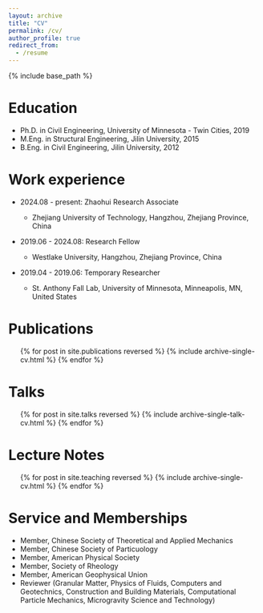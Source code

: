 ```yaml
---
layout: archive
title: "CV"
permalink: /cv/
author_profile: true
redirect_from:
  - /resume
---
```


{% include base_path %}

Education
======
* Ph.D. in Civil Engineering, University of Minnesota - Twin Cities, 2019
* M.Eng. in Structural Engineering, Jilin University, 2015
* B.Eng. in Civil Engineering, Jilin University, 2012

Work experience
======
* 2024.08 - present: Zhaohui Research Associate
  * Zhejiang University of Technology, Hangzhou, Zhejiang Province, China

* 2019.06 - 2024.08: Research Fellow
  * Westlake University, Hangzhou, Zhejiang Province, China

* 2019.04 - 2019.06: Temporary Researcher
  * St. Anthony Fall Lab, University of Minnesota, Minneapolis, MN, United States


Publications
======
  <ul>{% for post in site.publications reversed %}
    {% include archive-single-cv.html %}
  {% endfor %}</ul>
  
Talks
======
  <ul>{% for post in site.talks reversed %}
    {% include archive-single-talk-cv.html  %}
  {% endfor %}</ul>
  
Lecture Notes
======
  <ul>{% for post in site.teaching reversed %}
    {% include archive-single-cv.html %}
  {% endfor %}</ul>
  
Service and Memberships
======
* Member, Chinese Society of Theoretical and Applied Mechanics
* Member, Chinese Society of Particuology
* Member, American Physical Society
* Member, Society of Rheology
* Member, American Geophysical Union
* Reviewer (Granular Matter, Physics of Fluids, Computers and Geotechnics, Construction and Building Materials, Computational Particle Mechanics, Microgravity Science and Technology)
